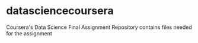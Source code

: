 # datasciencecoursera

Coursera's Data Science Final Assignment
Repository contains files needed for the assignment
